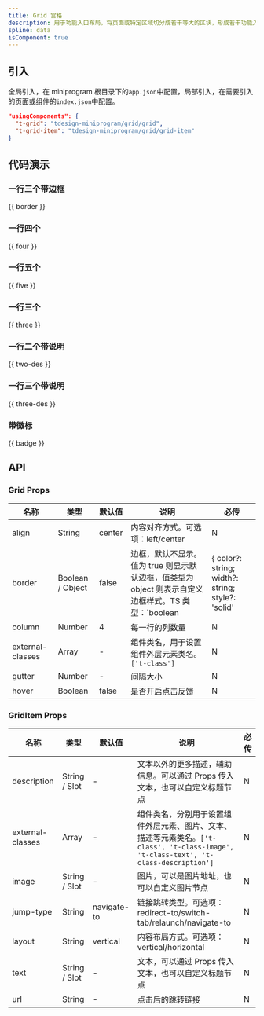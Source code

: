 ```yaml
---
title: Grid 宫格
description: 用于功能入口布局，将页面或特定区域切分成若干等大的区块，形成若干功能入口。
spline: data
isComponent: true
---
```


## 引入

全局引入，在 miniprogram 根目录下的`app.json`中配置，局部引入，在需要引入的页面或组件的`index.json`中配置。

```json
"usingComponents": {
  "t-grid": "tdesign-miniprogram/grid/grid",
  "t-grid-item": "tdesign-miniprogram/grid/grid-item"
}
```

## 代码演示

### 一行三个带边框

{{ border }}

### 一行四个

{{ four }}

### 一行五个

{{ five }}

### 一行三个

{{ three }}

### 一行二个带说明

{{ two-des }}

### 一行三个带说明

{{ three-des }}

### 带徽标

{{ badge }}


## API

### Grid Props

| 名称             | 类型             | 默认值 | 说明                                                                                                | 必传                                              |
| ---------------- | ---------------- | ------ | --------------------------------------------------------------------------------------------------- | ------------------------------------------------- |
| align            | String           | center | 内容对齐方式。可选项：left/center                                                                   | N                                                 |
| border           | Boolean / Object | false  | 边框，默认不显示。值为 true 则显示默认边框，值类型为 object 则表示自定义边框样式。TS 类型：`boolean | { color?: string; width?: string; style?: 'solid' | 'dashed' | 'dotted' | 'double' | 'groove' | 'inset' | 'outset' }` | N   |
| column           | Number           | 4      | 每一行的列数量                                                                                      | N                                                 |
| external-classes | Array            | -      | 组件类名，用于设置组件外层元素类名。`['t-class']`                                                   | N                                                 |
| gutter           | Number           | -      | 间隔大小                                                                                            | N                                                 |
| hover            | Boolean          | false  | 是否开启点击反馈                                                                                    | N                                                 |

### GridItem Props

| 名称             | 类型          | 默认值      | 说明                                                                                                                                  | 必传 |
| ---------------- | ------------- | ----------- | ------------------------------------------------------------------------------------------------------------------------------------- | ---- |
| description      | String / Slot | -           | 文本以外的更多描述，辅助信息。可以通过 Props 传入文本，也可以自定义标题节点                                                           | N    |
| external-classes | Array         | -           | 组件类名，分别用于设置组件外层元素、图片、文本、描述等元素类名。`['t-class', 't-class-image', 't-class-text', 't-class-description']` | N    |
| image            | String / Slot | -           | 图片，可以是图片地址，也可以自定义图片节点                                                                                            | N    |
| jump-type        | String        | navigate-to | 链接跳转类型。可选项：redirect-to/switch-tab/relaunch/navigate-to                                                                     | N    |
| layout           | String        | vertical    | 内容布局方式。可选项：vertical/horizontal                                                                                             | N    |
| text             | String / Slot | -           | 文本，可以通过 Props 传入文本，也可以自定义标题节点                                                                                   | N    |
| url              | String        | -           | 点击后的跳转链接                                                                                                                      | N    |
